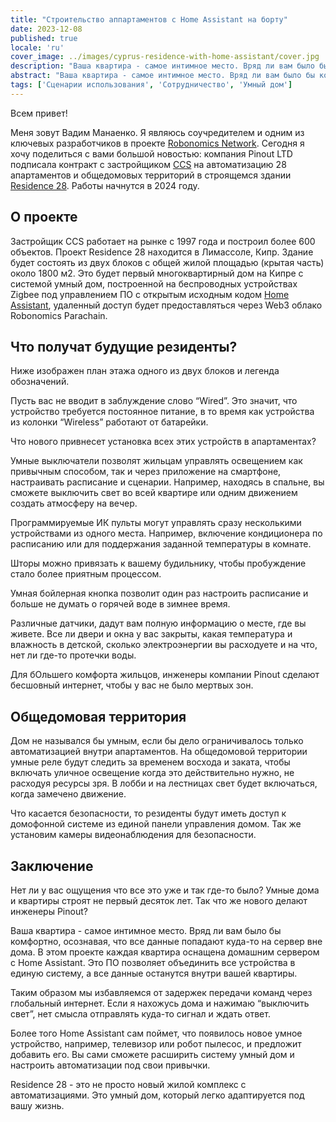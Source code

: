 ```yaml
---
title: "Строительство аппартаментов с Home Assistant на борту"
date: 2023-12-08
published: true
locale: 'ru'
cover_image: ../images/cyprus-residence-with-home-assistant/cover.jpg
description: "Ваша квартира - самое интимное место. Вряд ли вам было бы комфортно, осознавая, что все данные попадают куда-то на сервер вне дома. В этом проекте каждая квартира оснащена домашним сервером с Home Assistant."
abstract: "Ваша квартира - самое интимное место. Вряд ли вам было бы комфортно, осознавая, что все данные попадают куда-то на сервер вне дома. В этом проекте каждая квартира оснащена домашним сервером с Home Assistant."
tags: ['Сценарии использования', 'Сотрудничество', 'Умный дом']
---
```


Всем привет!

Меня зовут Вадим Манаенко. Я являюсь соучредителем и одним из ключевых разработчиков в проекте [Robonomics Network](https://robonomics.network/). Сегодня я хочу поделиться с вами большой новостью: компания Pinout LTD подписала контракт с застройщиком [CCS](https://www.stylianidesgroup.com/) на автоматизацию 28 апартаментов и общедомовых территорий в строящемся здании [Residence 28](https://www.stylianidesgroup.com/property/residence-28). Работы начнутся в 2024 году.

## О проекте

Застройщик CCS работает на рынке с 1997 года и построил более 600 объектов. Проект Residence 28 находится в Лимассоле, Кипр. Здание будет состоять из двух блоков с общей жилой площадью (крытая часть) около 1800 м2. Это будет первый многоквартирный дом на Кипре с системой умный дом, построенной на беспроводных устройствах Zigbee под управлением ПО с открытым исходным кодом [Home Assistant](https://www.home-assistant.io/), удаленный доступ будет предоставляться через Web3 облако Robonomics Parachain.

## Что получат будущие резиденты?

Ниже изображен план этажа одного из двух блоков и легенда обозначений.

<!-- ![Smart home floor plan](../images/cyprus-residence-with-home-assistant/smart-home-floor-plan-cyprus-residence.jpg) -->

<rb-image zoom src="cyprus-residence-with-home-assistant/smart-home-floor-plan-cyprus-residence.jpg" alt="Smart home floor plan" />

Пусть вас не вводит в заблуждение слово “Wired”. Это значит, что устройство требуется постоянное питание, в то время как устройства из колонки “Wireless” работают от батарейки.

Что нового привнесет установка всех этих устройств в апартаментах?

Умные выключатели позволят жильцам управлять освещением как привычным способом, так и через приложение на смартфоне, настраивать расписание и сценарии. Например, находясь в спальне, вы сможете выключить свет во всей квартире или одним движением создать атмосферу на вечер.

Программируемые ИК пульты могут управлять сразу несколькими устройствами из одного места. Например, включение кондиционера по расписанию или для поддержания заданной температуры в комнате.

Шторы можно привязать к вашему будильнику, чтобы пробуждение стало более приятным процессом.

Умная бойлерная кнопка позволит один раз настроить расписание и больше не думать о горячей воде в зимнее время.

Различные датчики, дадут вам полную информацию о месте, где вы живете. Все ли двери и окна у вас закрыты, какая температура и влажность в детской, сколько электроэнергии вы расходуете и на что, нет ли где-то протечки воды.

Для бОльшего комфорта жильцов, инженеры компании Pinout сделают бесшовный интернет, чтобы у вас не было мертвых зон.

## Общедомовая территория

Дом не назывался бы умным, если бы дело ограничивалось только автоматизацией внутри апартаментов. На общедомовой территории умные реле будут следить за временем восхода и заката, чтобы включать уличное освещение когда это действительно нужно, не расходуя ресурсы зря. В лобби и на лестницах свет будет включаться, когда замечено движение.

Что касается безопасности, то резиденты будут иметь доступ к домофонной системе из единой панели управления домом. Так же установим камеры видеонаблюдения для безопасности.

<!-- ![Smart home lobby plan](../images/cyprus-residence-with-home-assistant/smart-home-lobby-plan-cyprus-residence.jpg) -->

<rb-image zoom src="cyprus-residence-with-home-assistant/smart-home-lobby-plan-cyprus-residence.jpg" alt="Smart home lobby plan" />

## Заключение

Нет ли у вас ощущения что все это уже и так где-то было? Умные дома и квартиры строят не первый десяток лет. Так что же нового делают инженеры Pinout?

Ваша квартира - самое интимное место. Вряд ли вам было бы комфортно, осознавая, что все данные попадают куда-то на сервер вне дома. В этом проекте каждая квартира оснащена домашним сервером с Home Assistant. Это ПО позволяет объединить все устройства в единую систему, а все данные останутся внутри вашей квартиры.

Таким образом мы избавляемся от задержек передачи команд через глобальный интернет. Если я нахожусь дома и нажимаю “выключить свет”, нет смысла отправлять куда-то сигнал и ждать ответ.

Более того Home Assistant сам поймет, что появилось новое умное устройство, например, телевизор или робот пылесос, и предложит добавить его. Вы сами сможете расширить систему умный дом и настроить автоматизации под свои привычки.

Residence 28 - это не просто новый жилой комплекс с автоматизациями. Это умный дом, который легко адаптируется под вашу жизнь.